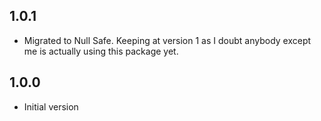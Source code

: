 ## 1.0.1

- Migrated to Null Safe. Keeping at version 1 as I doubt anybody except me is actually using this package yet. 


## 1.0.0

- Initial version
